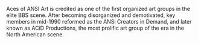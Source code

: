 Aces of ANSI Art is credited as one of the first organized art groups in the elite BBS scene. After becoming disorganized and demotivated, key members in mid-1990 reformed as the ANSi Creators in Demand, and later known as ACiD Productions, the most prolific art group of the era in the North American scene.